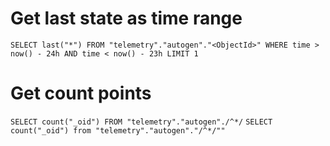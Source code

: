 # Get last state as time range

`SELECT last("*") FROM "telemetry"."autogen"."<ObjectId>" WHERE time > now() - 24h AND time < now() - 23h LIMIT 1`

# Get count points
`SELECT count("_oid") FROM "telemetry"."autogen"./^*/`
`SELECT count("_oid") from "telemetry"."autogen"."/^*/""`